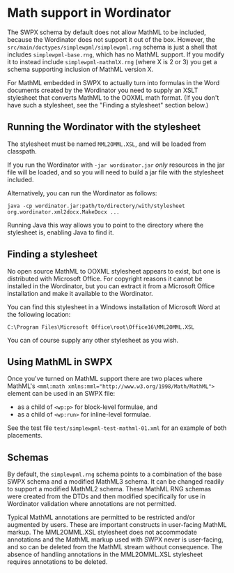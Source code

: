 # Math support in Wordinator

The SWPX schema by default does not allow MathML to be included,
because the Wordinator does not support it out of the box. However,
the `src/main/doctypes/simplewpml/simplewpml.rng` schema is just a
shell that includes `simplewpml-base.rng`, which has no MathML
support. If you modify it to instead include `simplewpml-mathmlX.rng`
(where X is 2 or 3) you get a schema supporting inclusion of MathML
version X.

For MathML embedded in SWPX to actually turn into formulas in the Word
documents created by the Wordinator you need to supply an XSLT
stylesheet that converts MathML to the OOXML math format. (If you
don't have such a stylesheet, see the "Finding a stylesheet" section
below.)

## Running the Wordinator with the stylesheet

The stylesheet must be named `MML2OMML.XSL`, and will be loaded from
classpath.

If you run the Wordinator with `-jar wordinator.jar` *only* resources
in the jar file will be loaded, and so you will need to build a jar
file with the stylesheet included.

Alternatively, you can run the Wordinator as follows:

```
java -cp wordinator.jar:path/to/directory/with/stylesheet org.wordinator.xml2docx.MakeDocx ...
```

Running Java this way allows you to point to the directory where the
stylesheet is, enabling Java to find it.

## Finding a stylesheet

No open source MathML to OOXML stylesheet appears to exist, but one is
distributed with Microsoft Office. For copyright reasons it cannot be
installed in the Wordinator, but you can extract it from a Microsoft
Office installation and make it available to the Wordinator.

You can find this stylesheet in a Windows installation of Microsoft
Word at the following location:

```
C:\Program Files\Microsoft Office\root\Office16\MML2OMML.XSL
```

You can of course supply any other stylesheet as you wish.

## Using MathML in SWPX

Once you've turned on MathML support there are two places where
MathML's `<mml:math xmlns:mml="http://www.w3.org/1998/Math/MathML">`
element can be used in an SWPX file:

  * as a child of `<wp:p>` for block-level formulae, and
  * as a child of `<wp:run>` for inline-level formulae.

See the test file `test/simplewpml-test-mathml-01.xml` for an example
of both placements.

## Schemas

By default, the `simplewpml.rng` schema points to a combination of the base SWPX schema and a modified MathML3 schema. It can be changed readily to support a modified MathML2 schema. These MathML RNG schemas were created from the DTDs and then modified specifically for use in Wordinator validation where annotations are not permitted.

Typical MathML annotations are permitted to be restricted and/or augmented by users. These are important constructs in user-facing MathML markup. The MML2OMML.XSL stylesheet does not accommodate annotations and the MathML markup used with SWPX never is user-facing, and so can be deleted from the MathML stream without consequence. The absence of handling annotations in the MML2OMML.XSL stylesheet requires annotations to be deleted.
